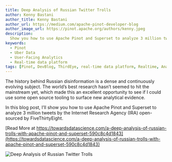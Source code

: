 ```yaml
---
title: Deep Analysis of Russian Twitter Trolls
author: Kenny Bastani
author_title: Kenny Bastani
author_url: https://medium.com/apache-pinot-developer-blog
author_image_url: https://pinot.apache.org/authors/kenny.jpeg
description:
  Show you how to use Apache Pinot and Superset to analyze 3 million tweets by the Internet Research Agency (IRA) open-sourced by FiveThirtyEight.
keywords:
  - Pinot
  - Uber Data
  - User-Facing Analytics
  - Real-time data platform
tags: [Pinot, DevBlog, ThirdEye, real-time data platform, Realtime, Analytics, User-Facing Analytics]
---
```


The history behind Russian disinformation is a dense and continuously evolving subject. The world’s best research hasn’t seemed to hit the mainstream yet, which made this an excellent opportunity to see if I could use some open source tooling to surface new analytical evidence.

In this blog post, I’ll show you how to use Apache Pinot and Superset to analyze 3 million tweets by the Internet Research Agency (IRA) open-sourced by FiveThirtyEight.

[Read More at https://towardsdatascience.com/a-deep-analysis-of-russian-trolls-with-apache-pinot-and-superset-590c8c4d1843](https://towardsdatascience.com/a-deep-analysis-of-russian-trolls-with-apache-pinot-and-superset-590c8c4d1843)

![Deep Analysis of Russian Twitter Trolls](https://miro.medium.com/max/4320/0*iqUTy0GkLFTcSYlR.png)
